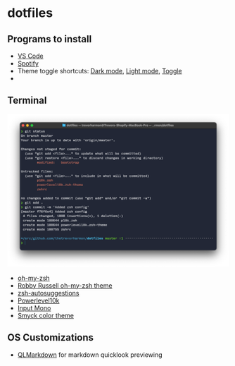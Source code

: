 # dotfiles

## Programs to install

- [VS Code](https://code.visualstudio.com/)
- [Spotify](https://www.spotify.com/us/download/mac/)
- Theme toggle shortcuts: [Dark mode](https://www.icloud.com/shortcuts/c01f531f12a64a69aef1659d4d8de6b2), [Light mode](https://www.icloud.com/shortcuts/a624bdcc6e4e40afa26bad5ba469546a), [Toggle](https://www.icloud.com/shortcuts/7ba1e9e5d2ab4d748dd0943d164b2aa7)
-



## Terminal

![an example of what my terminal looks like](terminal-preview.png)

- [oh-my-zsh](https://ohmyz.sh/)
- [Robby Russell oh-my-zsh theme](https://github.com/ohmyzsh/ohmyzsh/blob/master/themes/robbyrussell.zsh-theme)
- [zsh-autosuggestions](https://github.com/zsh-users/zsh-autosuggestions)
- [Powerlevel10k](https://github.com/romkatv/powerlevel10k)
- [Input Mono](https://input.djr.com/)
- [Smyck color theme](http://color.smyck.org/)

## OS Customizations

- [QLMarkdown](https://github.com/sbarex/QLMarkdown) for markdown quicklook previewing
